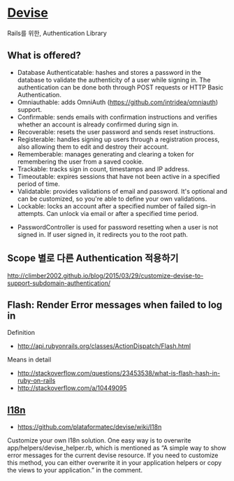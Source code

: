 # [Devise](https://github.com/plataformatec/devise)
Rails를 위한, Authentication Library

## What is offered?
* Database Authenticatable: hashes and stores a password in the database to validate the authenticity of a user while signing in. The authentication can be done both through POST requests or HTTP Basic Authentication.
* Omniauthable: adds OmniAuth (https://github.com/intridea/omniauth) support.
* Confirmable: sends emails with confirmation instructions and verifies whether an account is already confirmed during sign in.
* Recoverable: resets the user password and sends reset instructions.
* Registerable: handles signing up users through a registration process, also allowing them to edit and destroy their account.
* Rememberable: manages generating and clearing a token for remembering the user from a saved cookie.
* Trackable: tracks sign in count, timestamps and IP address.
* Timeoutable: expires sessions that have not been active in a specified period of time.
* Validatable: provides validations of email and password. It's optional and can be customized, so you're able to define your own validations.
* Lockable: locks an account after a specified number of failed sign-in attempts. Can unlock via email or after a specified time period.

- PasswordController is used for password resetting when a user is not signed in. If user signed in, it redirects you to the root path.

## Scope 별로 다른 Authentication 적용하기
http://climber2002.github.io/blog/2015/03/29/customize-devise-to-support-subdomain-authentication/

## Flash: Render Error messages when failed to log in
Definition
- http://api.rubyonrails.org/classes/ActionDispatch/Flash.html

Means in detail 
- http://stackoverflow.com/questions/23453538/what-is-flash-hash-in-ruby-on-rails
- http://stackoverflow.com/a/10449095


## [I18n](https://github.com/plataformatec/devise#i18n)
- https://github.com/plataformatec/devise/wiki/I18n

Customize your own I18n solution.
One easy way is to overwrite app/helpers/devise_helper.rb, which is mentioned as “A simple way to show error messages for the current devise resource. If you need to customize this method, you can either overwrite it in your application helpers or copy the views to your application.” in the comment.

